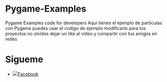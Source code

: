 # Pygame-Examples
Pygame Examples code for developers
Aqui tienes el ejemplo de particulas con Pygame puedes usar el codigo de ejemplo modificarlo
para tus proyectos no olvides dejar un like al video y compartir con tus amigos en redes 

# Sigueme
- ![](https://banner2.kisspng.com/20171216/213/facebook-logo-png-5a35528eaa4f08.7998622015134439826976.jpg)[Facebook](https://www.facebook.com/DesignPrograming/)
